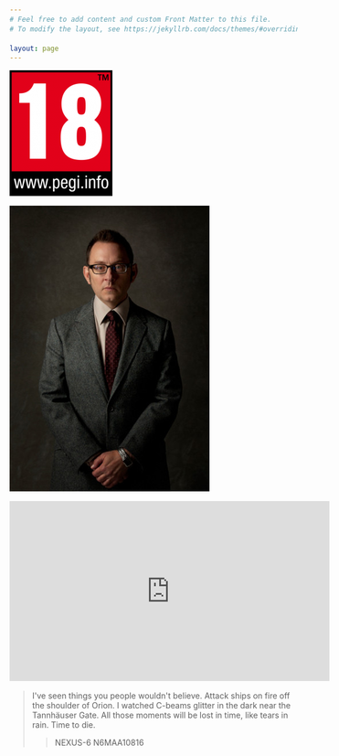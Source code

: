 ```yaml
---
# Feel free to add content and custom Front Matter to this file.
# To modify the layout, see https://jekyllrb.com/docs/themes/#overriding-theme-defaults

layout: page
---
```


![Pegi +18](/assets/img/pegi18-logo.png "Pegi +18 lakin sandığınız gibi değil! :) Pegi +18, but not what you think! :)")

![Harold X](/assets/img/harold-finch-01.jpg "Harold X")

<iframe width="560" height="315" src="https://www.youtube.com/embed/HU7Ga7qTLDU" frameborder="0" allow="accelerometer; autoplay; clipboard-write; encrypted-media; gyroscope; picture-in-picture" allowfullscreen></iframe>

> I've seen things you people wouldn't believe. Attack ships on fire off the shoulder of Orion. I watched C-beams glitter in the dark near the Tannhäuser Gate. All those moments will be lost in time, like tears in rain. Time to die.
>> NEXUS-6 N6MAA10816
